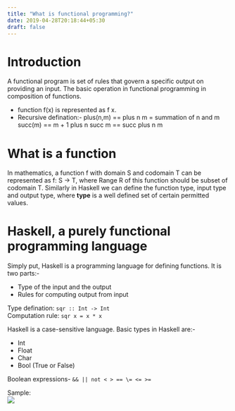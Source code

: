 ```yaml
---
title: "What is functional programming?"
date: 2019-04-28T20:18:44+05:30
draft: false
---
```

# Introduction    
A functional program is set of rules that govern a specific output on providing an input. The basic operation in functional programming in composition of functions.
* function f(x) is represented as f x.
* Recursive defination:-
  plus(n,m) == plus n m = summation of n and m
  succ(m) == m + 1
  plus n succ m == succ plus n m

# What is a function  
In mathematics, a function f with domain S and codomain T can be represented as f: S -> T, where Range R of this function should be subset of codomain T. Similarly in Haskell we can define the function type, input type and output type, where **type** is a well defined set of certain permitted values.

# Haskell, a purely functional programming language  
Simply put, Haskell is a programming language for defining functions.
It is two parts:-  
* Type of the input and the output  
* Rules for computing output from input  
  
Type defination: `sqr :: Int -> Int`  
Computation rule: `sqr x = x * x`  

Haskell is a case-sensitive language.
Basic types in Haskell are:-  
* Int  
* Float  
* Char  
* Bool (True or False)  

Boolean expressions- `&& || not < > == \= <= >=`

Sample:  
![](/images/2019-05-06-13-23-31.png)



